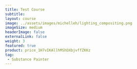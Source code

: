 ```yaml
---
title: Test Course
subtitle:
layout: course
image: ../assets/images/michelleh/lighting_compositing.png
imageSize: medium
headerImage: false
externalLink: false
weight: 3
featured: true
product: price_1H7vIKAllhMShDXbjvffZKKz
tag:
 - Substance Painter
---
```

